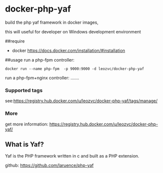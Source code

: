 # docker-php-yaf
build the php yaf framework in docker images,

this will useful for developer on Windows development environment

##require
- docker https://docs.docker.com/installation/#installation

##usage
run a php-fpm controller:

    docker run --name php-fpm  -p 9000:9000 -d leozvc/docker-php-yaf
    
run a php-fpm+nginx controller:
    .......

### Supported tags
see:https://registry.hub.docker.com/u/leozvc/docker-php-yaf/tags/manage/

### More
get more information: https://registry.hub.docker.com/u/leozvc/docker-php-yaf/

## What is Yaf?
Yaf is the PHP framework written in c and built as a PHP extension.

github: https://github.com/laruence/php-yaf


